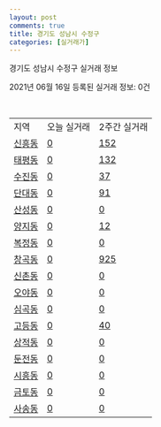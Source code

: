 ```yaml
---
layout: post
comments: true
title: 경기도 성남시 수정구
categories: [실거래가]
---
```


경기도 성남시 수정구 실거래 정보

2021년 06월 16일 등록된 실거래 정보: 0건

<script type="text/javascript">
  google.charts.load('current', {'packages':['corechart']});
  google.charts.setOnLoadCallback(drawChart);

  function drawChart() {
    var data = google.visualization.arrayToDataTable([['거래일', '매매', '전월세', '전매'], ['2021-02', 59, 279, 7], ['2021-03', 55, 284, 3], ['2021-04', 56, 214, 1], ['2021-05', 48, 288, 1], ['2021-06', 4, 89, 1]]);

    var options = {
      title: '최근 유형별 거래량 추이',
      legend: { position: 'bottom' }
    };

    var chart = new google.visualization.LineChart(document.getElementById('columnchart_material'));
    chart.draw(data, (options));
  }
</script>

<div id="columnchart_material" style="width: 450px; margin-left: -35px"></div>
<br>
<table class="sortable">
  <tr>
    <td>지역</td>
    <td>오늘 실거래</td>
    <td>2주간 실거래</td>
  </tr>

  
  <tr class="item">
    <td><a href="4113110100.html">신흥동</a></td>
    <td><a href="4113110100.html">0</a></td>
    <td><a href="4113110100.html">152</a></td>
  </tr>
    

  <tr class="item">
    <td><a href="4113110200.html">태평동</a></td>
    <td><a href="4113110200.html">0</a></td>
    <td><a href="4113110200.html">132</a></td>
  </tr>
    

  <tr class="item">
    <td><a href="4113110300.html">수진동</a></td>
    <td><a href="4113110300.html">0</a></td>
    <td><a href="4113110300.html">37</a></td>
  </tr>
    

  <tr class="item">
    <td><a href="4113110400.html">단대동</a></td>
    <td><a href="4113110400.html">0</a></td>
    <td><a href="4113110400.html">91</a></td>
  </tr>
    

  <tr class="item">
    <td><a href="4113110500.html">산성동</a></td>
    <td><a href="4113110500.html">0</a></td>
    <td><a href="4113110500.html">0</a></td>
  </tr>
    

  <tr class="item">
    <td><a href="4113110600.html">양지동</a></td>
    <td><a href="4113110600.html">0</a></td>
    <td><a href="4113110600.html">12</a></td>
  </tr>
    

  <tr class="item">
    <td><a href="4113110700.html">복정동</a></td>
    <td><a href="4113110700.html">0</a></td>
    <td><a href="4113110700.html">0</a></td>
  </tr>
    

  <tr class="item">
    <td><a href="4113110800.html">창곡동</a></td>
    <td><a href="4113110800.html">0</a></td>
    <td><a href="4113110800.html">925</a></td>
  </tr>
    

  <tr class="item">
    <td><a href="4113110900.html">신촌동</a></td>
    <td><a href="4113110900.html">0</a></td>
    <td><a href="4113110900.html">0</a></td>
  </tr>
    

  <tr class="item">
    <td><a href="4113111000.html">오야동</a></td>
    <td><a href="4113111000.html">0</a></td>
    <td><a href="4113111000.html">0</a></td>
  </tr>
    

  <tr class="item">
    <td><a href="4113111100.html">심곡동</a></td>
    <td><a href="4113111100.html">0</a></td>
    <td><a href="4113111100.html">0</a></td>
  </tr>
    

  <tr class="item">
    <td><a href="4113111200.html">고등동</a></td>
    <td><a href="4113111200.html">0</a></td>
    <td><a href="4113111200.html">40</a></td>
  </tr>
    

  <tr class="item">
    <td><a href="4113111300.html">상적동</a></td>
    <td><a href="4113111300.html">0</a></td>
    <td><a href="4113111300.html">0</a></td>
  </tr>
    

  <tr class="item">
    <td><a href="4113111400.html">둔전동</a></td>
    <td><a href="4113111400.html">0</a></td>
    <td><a href="4113111400.html">0</a></td>
  </tr>
    

  <tr class="item">
    <td><a href="4113111500.html">시흥동</a></td>
    <td><a href="4113111500.html">0</a></td>
    <td><a href="4113111500.html">0</a></td>
  </tr>
    

  <tr class="item">
    <td><a href="4113111600.html">금토동</a></td>
    <td><a href="4113111600.html">0</a></td>
    <td><a href="4113111600.html">0</a></td>
  </tr>
    

  <tr class="item">
    <td><a href="4113111700.html">사송동</a></td>
    <td><a href="4113111700.html">0</a></td>
    <td><a href="4113111700.html">0</a></td>
  </tr>
    


</table>


    